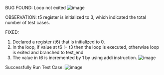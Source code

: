 BUG FOUND: 
Loop not exited 
![image](https://github.com/vyomasystems-lab/riscv-ctb-challenge-akshaya-2612/assets/102654877/eeb5ddb7-64b7-48ee-83e7-1fa8b8998483)

OBSERVATION: 
t5 register is initialized to 3, which indicated the total number of test cases.

FIXED:
1. Declared a register (t6) that is initialized to 0.
2. In the loop, if value at t6 != t3 then the loop is executed, otherwise loop is exited and branched to test_end
3. The value in t6 is incremented by 1 by using addi instruction.
![image](https://github.com/vyomasystems-lab/riscv-ctb-challenge-akshaya-2612/assets/102654877/8ed8289b-47ea-421f-ac6c-f3f362a7016b)


Successfully Run Test Case:
![image](https://github.com/vyomasystems-lab/riscv-ctb-challenge-akshaya-2612/assets/102654877/72044193-90b7-4398-bc8f-a5310f7c29dc)

